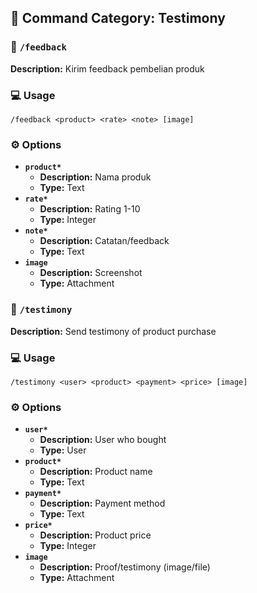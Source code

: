 ## 📁 Command Category: Testimony

### 💾 `/feedback`

**Description:** Kirim feedback pembelian produk

### 💻 Usage

`/feedback <product> <rate> <note> [image]`

### ⚙️ Options

- **`product*`**
  - **Description:** Nama produk
  - **Type:** Text
- **`rate*`**
  - **Description:** Rating 1-10
  - **Type:** Integer
- **`note*`**
  - **Description:** Catatan/feedback
  - **Type:** Text
- **`image`**
  - **Description:** Screenshot
  - **Type:** Attachment


### 💾 `/testimony`

**Description:** Send testimony of product purchase

### 💻 Usage

`/testimony <user> <product> <payment> <price> [image]`

### ⚙️ Options

- **`user*`**
  - **Description:** User who bought
  - **Type:** User
- **`product*`**
  - **Description:** Product name
  - **Type:** Text
- **`payment*`**
  - **Description:** Payment method
  - **Type:** Text
- **`price*`**
  - **Description:** Product price
  - **Type:** Integer
- **`image`**
  - **Description:** Proof/testimony (image/file)
  - **Type:** Attachment


